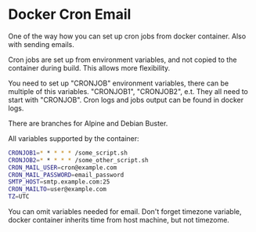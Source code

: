 # Docker Cron Email

One of the way how you can set up cron jobs from docker container. Also with sending emails.

Cron jobs are set up from environment variables, and not copied to the container during build. This allows more flexibility.

You need to set up "CRONJOB" environment variables, there can be multiple of this variables. "CRONJOB1", "CRONJOB2", e.t. They all need to start with "CRONJOB". Cron logs and jobs output can be found in docker logs.

There are branches for Alpine and Debian Buster. 

All variables supported by the container:

```bash
CRONJOB1=* * * * * /some_script.sh
CRONJOB2=* * * * * /some_other_script.sh
CRON_MAIL_USER=cron@example.com
CRON_MAIL_PASSWORD=email_password
SMTP_HOST=smtp.example.com:25
CRON_MAILTO=user@example.com
TZ=UTC
```

You can omit variables needed for email. Don't forget timezone variable, docker container inherits time from host machine, but not timezome.
